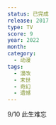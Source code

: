 ```yaml
---
status: 已完成
release: 2017
type: TV
score: 9
year: 2022
month:
category:
  - 动漫
tags:
  - 漫改
  - 末世
  - 奇幻
  - 遗憾
---
```

9/10 此生难忘
